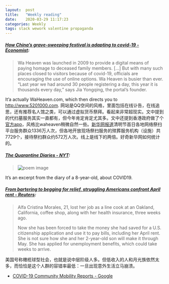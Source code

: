 ```yaml
---
layout:  post
title:   "Weekly reading"
date:    2020-03-29 11:17:23
categories: Weekly
tags: slack wework valentine propaganda
---
```


##### [How China’s grave-sweeping festival is adapting to covid-19 - Economist](https://www.economist.com/china/2020/04/03/how-chinas-grave-sweeping-festival-is-adapting-to-covid-19):

> Wa Heaven was launched in 2009 to provide a digital means of paying homage to deceased family members. […]
> But with many such places closed to visitors because of covid-19, officials are encouraging the use of online options. Wa Heaven is busier than ever. “Last year we had around 30 people registering a day, this year it is thousands every day,” says Jia Yongqing, the portal’s founder.

It’a actually WaHeaven.com, which then directs you to http://www.5201000.com. 网站是QQ空间的风格，里面包括在线讣告，在线追思，还有推荐名人馆之类，可以通过虚拟货币祭拜。看起来非常超现实。文中提到的代扫墓服务其实一直都有，但今年肯定肯定尤其多。文中还提到香港政府做了个[官方app](https://www.memorial.gov.hk/Default.aspx?lang=1)，风格比waheaven稍微自然一些。[新华网报道](http://www.xinhuanet.com/fortune/2020-04/05/c_1125816900.htm)清明节首日各地网络祭扫平台服务群众1336万人次，但各地开放现场祭扫服务的殡葬服务机构（设施）共7729个，接待祭扫群众约572万人次。线上是线下的两倍。好奇新华网如何统计的。

##### [The Quarantine Diaries - NYT](https://www.nytimes.com/2020/03/30/style/coronavirus-diaries-social-history.html):

> <img src="https://static01.nyt.com/images/2020/03/18/automobiles/oakImage-1584567851232/oakImage-1584567851232-superJumbo.jpg" class="img-fluid" alt="poem image">

It’s an excerpt from the diary of a 8-year-old, about COVID19.

##### [From bartering to begging for relief, struggling Americans confront April rent - Reuters](https://www.reuters.com/article/us-health-coronavirus-usa-rent/from-bartering-to-begging-for-relief-struggling-americans-confront-april-rent-idUSKBN21I34J):

> Alfa Cristina Morales, 21, lost her job as a line cook at an Oakland, California, coffee shop, along with her health insurance, three weeks ago.
>
> Now she has been forced to take the money she had saved for a U.S. citizenship application and use it to pay bills, including her April rent. She is not sure how she and her 2-year-old son will make it through May. She has applied for unemployment benefits, which could take weeks to arrive.

美国号称橄榄球型社会，也就是说中层阶级人多。但低收入的人和月光族依然太多，而恰恰是这个人群的容错率最低：一旦出现意外生活立马崩溃。

- [COVID-19 Community Mobility Reports - Google](https://www.google.com/covid19/mobility/)